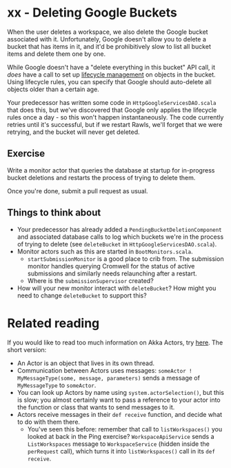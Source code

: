 # xx - Deleting Google Buckets

When the user deletes a workspace, we also delete the Google bucket associated with it. Unfortunately, Google doesn't allow you to delete a bucket that has items in it, and it'd be prohibitively slow to list all bucket items and delete them one by one.

While Google doesn't have a "delete everything in this bucket" API call, it *does* have a call to set up [lifecycle management](https://cloud.google.com/storage/docs/lifecycle) on objects in the bucket. Using lifecycle rules, you can specify that Google should auto-delete all objects older than a certain age.

Your predecessor has written some code in `HttpGoogleServicesDAO.scala` that does this, but we've discovered that Google only applies the lifecycle rules once a day - so this won't happen instantaneously. The code currently retries until it's successful, but if we restart Rawls, we'll forget that we were retrying, and the bucket will never get deleted.

## Exercise

Write a monitor actor that queries the database at startup for in-progress bucket deletions and restarts the process of trying to delete them.

Once you're done, submit a pull request as usual.

## Things to think about

* Your predecessor has already added a `PendingBucketDeletionComponent` and associated database calls to log which buckets we're in the process of trying to delete (see `deleteBucket` in `HttpGoogleServicesDAO.scala`).
* Monitor actors such as this are started in `BootMonitors.scala`.
  * `startSubmissionMonitor` is a good place to crib from. The submission monitor handles querying Cromwell for the status of active submissions and similarly needs relaunching after a restart.
  * Where is the `submissionSupervisor` created?
* How will your new monitor interact with `deleteBucket`? How might you need to change `deleteBucket` to support this?

# Related reading

If you would like to read too much information on Akka Actors, try [here](http://doc.akka.io/docs/akka/current/scala/actors.html). The short version:

* An Actor is an object that lives in its own thread.
* Communication between Actors uses messages: `someActor ! MyMessageType(some, message, parameters)` sends a message of `MyMessageType` to `someActor`.
* You can look up Actors by name using `system.actorSelection()`, but this is slow; you almost certainly want to pass a reference to your actor into the function or class that wants to send messages to it.
* Actors receive messages in their `def receive` function, and decide what to do with them there.
  * You've seen this before: remember that call to `listWorkspaces()` you looked at back in the Ping exercise? `WorkspaceApiService` sends a `ListWorkspaces` message to `WorkspaceService` (hidden inside the `perRequest` call), which turns it into `listWorkspaces()` call in its `def receive`.


